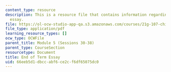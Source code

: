 ```yaml
---
content_type: resource
description: This is a resource file that contains information regarding end of term
  essay.
file: https://ol-ocw-studio-app-qa.s3.amazonaws.com/courses/21g-107-chinese-i-streamlined-fall-2014/66eeb5d1dbccabf6ce2cf6df65075dc0_MIT21G_107F14_end_essay.pdf
file_type: application/pdf
learning_resource_types: []
ocw_type: OCWFile
parent_title: Module 5 (Sessions 30-38)
parent_type: CourseSection
resourcetype: Document
title: End of Term Essay
uid: 66eeb5d1-dbcc-abf6-ce2c-f6df65075dc0
---
```

